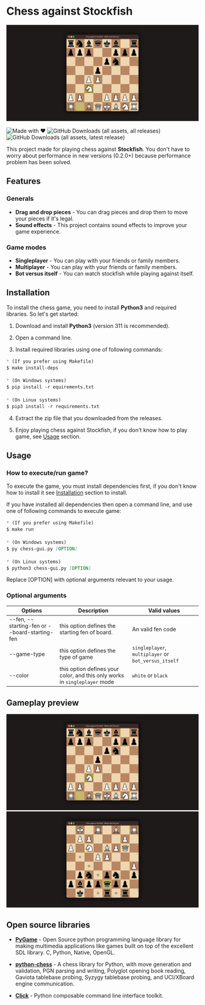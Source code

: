<!--
Thanks for visiting this project

  Author:
      shijian-wow@github, https://github.com/shijian-wow
  
  Details:
      This project made with Love by shijian-wow@github, if you want to see more
      projects which those made by me, check out https://github.com/shijian-wow
  
  License:
      This project is licensed under MIT license, and here is the license content:
  
          MIT License
      
          Copyright (c) 2024 shijian-wow
          
          Permission is hereby granted, free of charge, to any person obtaining a copy
          of this software and associated documentation files (the "Software"), to deal
          in the Software without restriction, including without limitation the rights
          to use, copy, modify, merge, publish, distribute, sublicense, and/or sell
          copies of the Software, and to permit persons to whom the Software is
          furnished to do so, subject to the following conditions:
          
          The above copyright notice and this permission notice shall be included in al
          copies or substantial portions of the Software.
          
          THE SOFTWARE IS PROVIDED "AS IS", WITHOUT WARRANTY OF ANY KIND, EXPRESS OR
          IMPLIED, INCLUDING BUT NOT LIMITED TO THE WARRANTIES OF MERCHANTABILITY,
          FITNESS FOR A PARTICULAR PURPOSE AND NONINFRINGEMENT. IN NO EVENT SHALL THE
          AUTHORS OR COPYRIGHT HOLDERS BE LIABLE FOR ANY CLAIM, DAMAGES OR OTHER
          LIABILITY, WHETHER IN AN ACTION OF CONTRACT, TORT OR OTHERWISE, ARISING FROM,
          OUT OF OR IN CONNECTION WITH THE SOFTWARE OR THE USE OR OTHER DEALINGS IN THE
          SOFTWARE.
-->

# Chess against Stockfish

![Preview](./assets/gameplay-preview-1.png)

![Made with ♥](https://img.shields.io/badge/Made%20with%20♥-F92669?style=flat)
![GitHub Downloads (all assets, all releases)](https://img.shields.io/github/downloads/shijian-wow/python-chess-gui/total?style=flat)
![GitHub Downloads (all assets, latest release)](https://img.shields.io/github/downloads/shijian-wow/python-chess-gui/latest/total?style=flat)


This project made for playing chess against **Stockfish**. You don't have to worry about performance in new versions (0.2.0+) because performance problem has been solved.

## Features

### Generals

* **Drag and drop pieces** - You can drag pieces and drop them to move your pieces if it's legal.
* **Sound effects** -
This project contains sound effects to improve your game experience.

### Game modes

* **Singleplayer** - You can play with your friends or family members.
* **Multiplayer** - You can play with your friends or family members.
* **Bot versus itself** - You can watch stockfish while playing against itself.

## Installation

To install the chess game, you need to install **Python3** and required libraries. So let's get started:

1. Download and install **Python3** (version 311 is recommended).

2. Open a command line.

3. Install required libraries using one of following commands:

~~~~~~~~~~~~~~~markdown
* (If you prefer using Makefile)
$ make install-deps

* (On Windows systems)
$ pip install -r equirements.txt

* (On Linux systems)
$ pip3 install -r requirements.txt
~~~~~~~~~~~~~~~

4. Extract the zip file that you downloaded from the releases.

5. Enjoy playing chess against Stockfish, if you don't know how to play game, see [Usage](#usage) section.

## Usage

### How to execute/run game?

To execute the game, you must install dependencies first, if you don't know how to install it see [Installation](#installation)
section to install.

If you have installed all dependencies then open a command line, and use one of following commands to execute game:

~~~~~~~~~~~~~~~markdown
* (If you prefer using Makefile)
$ make run

* (On Windows systems)
$ py chess-gui.py [OPTION]

* (On Linux systems)
$ python3 chess-gui.py [OPTION]
~~~~~~~~~~~~~~~

Replace [OPTION] with optional arguments relevant to your usage.

### Optional arguments

 Options | Description | Valid values
---------|-------------|--------------
 --fen, --starting-fen or --board-starting-fen | this option defines the starting fen of board. | An valid fen code
 --game-type | this option defines the type of game | `singleplayer`, `multiplayer` or `bot_versus_itself`
 --color | this option defines your color, and this only works in `singleplayer` mode | `white` or `black`

## Gameplay preview

![Preview1](./assets/gameplay-preview-1.png)
![Preview2](./assets/gameplay-preview-2.png)

## Open source libraries

* [**PyGame**](https://github.com/pygame/pygame/) - Open Source python programming language
library for making multimedia applications like games built on top of the excellent SDL
library. C, Python, Native, OpenGL.

* [**python-chess**](https://github.com/niklasf/python-chess/) - A chess library for
Python, with move generation and validation, PGN parsing and writing, Polyglot opening
book reading, Gaviota tablebase probing, Syzygy tablebase probing, and UCI/XBoard engine
communication.

* [**Click**]() - Python composable command line interface toolkit.
